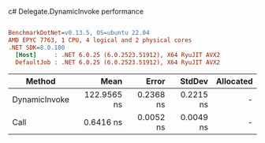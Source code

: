 c# Delegate.DynamicInvoke performance
``` ini

BenchmarkDotNet=v0.13.5, OS=ubuntu 22.04
AMD EPYC 7763, 1 CPU, 4 logical and 2 physical cores
.NET SDK=8.0.100
  [Host]     : .NET 6.0.25 (6.0.2523.51912), X64 RyuJIT AVX2
  DefaultJob : .NET 6.0.25 (6.0.2523.51912), X64 RyuJIT AVX2


```
|        Method |        Mean |     Error |    StdDev | Allocated |
|-------------- |------------:|----------:|----------:|----------:|
| DynamicInvoke | 122.9565 ns | 0.2368 ns | 0.2215 ns |         - |
|          Call |   0.6416 ns | 0.0052 ns | 0.0049 ns |         - |
